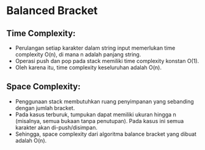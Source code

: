 # Balanced Bracket 

## Time Complexity:
- Perulangan setiap karakter dalam string input memerlukan time complexity O(n), di mana n adalah panjang string.
- Operasi push dan pop pada stack memiliki time complexity konstan O(1).
- Oleh karena itu, time complexity keseluruhan adalah O(n).

## Space Complexity:
- Penggunaan stack membutuhkan ruang penyimpanan yang sebanding dengan jumlah bracket.
- Pada kasus terburuk, tumpukan dapat memiliki ukuran hingga n (misalnya, semua bukaan tanpa penutupan). Pada kasus ini semua karakter akan di-push/disimpan.
- Sehingga, space complexity dari algoritma balance bracket yang dibuat adalah O(n).
